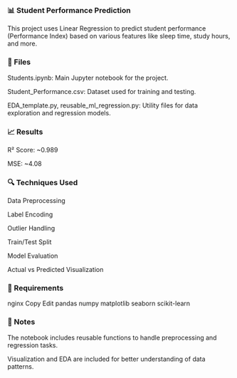### 📊 Student Performance Prediction
This project uses Linear Regression to predict student performance (Performance Index) based on various features like sleep time, study hours, and more.

###  📁 Files
Students.ipynb: Main Jupyter notebook for the project.

Student_Performance.csv: Dataset used for training and testing.

EDA_template.py, reusable_ml_regression.py: Utility files for data exploration and regression models.

### 📈 Results
R² Score: ~0.989

MSE: ~4.08

### 🔍 Techniques Used
Data Preprocessing

Label Encoding

Outlier Handling

Train/Test Split

Model Evaluation

Actual vs Predicted Visualization

### 🧪 Requirements
nginx
Copy
Edit
pandas
numpy
matplotlib
seaborn
scikit-learn
### 🧠 Notes
The notebook includes reusable functions to handle preprocessing and regression tasks.

Visualization and EDA are included for better understanding of data patterns.

